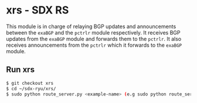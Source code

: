 # xrs - SDX RS

This module is in charge of relaying BGP updates and announcements between the `exaBGP` 
and the `pctrlr` module respectively. It receives BGP updates from the `exaBGP` module and
forwards them to the `pctrlr`. It also receives announcements from the `pctrlr` which
it forwards to the `exaBGP` module.

## Run xrs

```bash
$ git checkout xrs
$ cd ~/sdx-ryu/xrs/
$ sudo python route_server.py <example-name> (e.g sudo python route_server.py simple)
```
